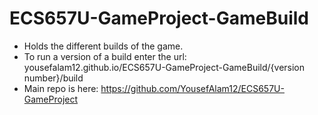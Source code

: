 # ECS657U-GameProject-GameBuild

- Holds the different builds of the game.
- To run a version of a build enter the url: yousefalam12.github.io/ECS657U-GameProject-GameBuild/{version number}/build
- Main repo is here: https://github.com/YousefAlam12/ECS657U-GameProject
